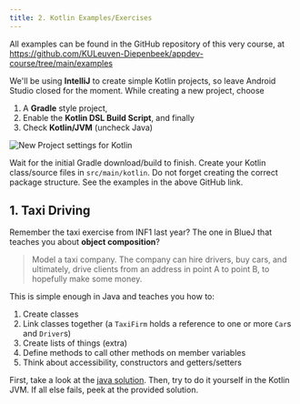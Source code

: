 ```yaml
---
title: 2. Kotlin Examples/Exercises
---
```


All examples can be found in the GitHub repository of this very course, at https://github.com/KULeuven-Diepenbeek/appdev-course/tree/main/examples

We'll be using **IntelliJ** to create simple Kotlin projects, so leave Android Studio closed for the moment. While creating a new project, choose 

1. A **Gradle** style project, 
2. Enable the **Kotlin DSL Build Script**, and finally
3. Check **Kotlin/JVM** (uncheck Java)

![](/img/newkotlin.jpg "New Project settings for Kotlin")

Wait for the initial Gradle download/build to finish. Create your Kotlin class/source files in `src/main/kotlin`. Do not forget creating the correct package structure. See the examples in the above GitHub link.

## 1. Taxi Driving

Remember the taxi exercise from INF1 last year? The one in BlueJ that teaches you about **object composition**? 

> Model a taxi company. The company can hire drivers, buy cars, and ultimately, drive clients from an address in point A to point B, to hopefully make some money.

This is simple enough in Java and teaches you how to:

1. Create classes
2. Link classes together (a `TaxiFirm` holds a reference to one or more `Car`s and `Driver`s)
3. Create lists of things (extra)
4. Define methods to call other methods on member variables
5. Think about accessibility, constructors and getters/setters

First, take a look at the [java solution](https://github.com/KULeuven-Diepenbeek/appdev-course/tree/main/examples/java/taxi). Then, try to do it yourself in the Kotlin JVM. If all else fails, peek at the provided solution. 
